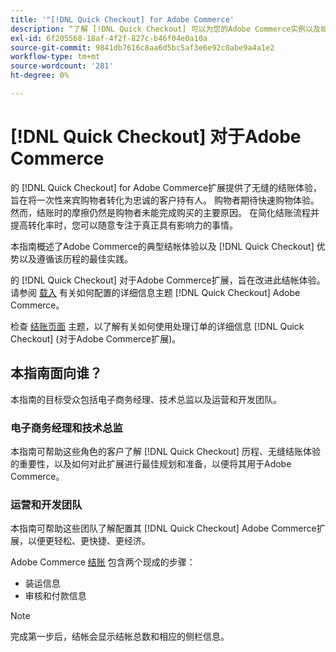 ```yaml
---
title: '"[!DNL Quick Checkout] for Adobe Commerce'
description: “了解 [!DNL Quick Checkout] 可以为您的Adobe Commerce实例以及如何成功载入和设置扩展。”
exl-id: 6f205568-18af-4f2f-827c-b46f04e0a10a
source-git-commit: 9841db7616c8aa6d5bc5af3e6e92c0abe9a4a1e2
workflow-type: tm+mt
source-wordcount: '281'
ht-degree: 0%

---
```


# [!DNL Quick Checkout] 对于Adobe Commerce

的 [!DNL Quick Checkout] for Adobe Commerce扩展提供了无缝的结账体验，旨在将一次性来宾购物者转化为忠诚的客户持有人。 购物者期待快速购物体验。 然而，结账时的摩擦仍然是购物者未能完成购买的主要原因。 在简化结账流程并提高转化率时，您可以随意专注于真正具有影响力的事情。

本指南概述了Adobe Commerce的典型结帐体验以及 [!DNL Quick Checkout] 优势以及遵循该历程的最佳实践。

的 [!DNL Quick Checkout] 对于Adobe Commerce扩展，旨在改进此结帐体验。 请参阅 [载入](../quick-checkout/onboarding.md) 有关如何配置的详细信息主题 [!DNL Quick Checkout] Adobe Commerce。

检查 [结账页面](../quick-checkout/checkout-page.md) 主题，以了解有关如何使用处理订单的详细信息 [!DNL Quick Checkout] (对于Adobe Commerce扩展)。

## 本指南面向谁？

本指南的目标受众包括电子商务经理、技术总监以及运营和开发团队。

### 电子商务经理和技术总监

本指南可帮助这些角色的客户了解 [!DNL Quick Checkout] 历程、无缝结账体验的重要性，以及如何对此扩展进行最佳规划和准备，以便将其用于Adobe Commerce。

### 运营和开发团队

本指南可帮助这些团队了解配置其 [!DNL Quick Checkout] Adobe Commerce扩展，以便更轻松、更快捷、更经济。

Adobe Commerce [结账](https://glossary.magento.com/checkout) 包含两个现成的步骤：

- 装运信息
- 审核和付款信息

>[!NOTE]
>
> 完成第一步后，结帐会显示结帐总数和相应的侧栏信息。
